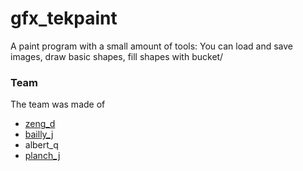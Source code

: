 # gfx_tekpaint

A paint program with a small amount of tools:
You can load and save images, draw basic shapes, fill shapes with bucket/

### Team

The team was made of
 * [zeng_d](https://github.com/Arcsz)
 * [bailly_j](https://github.com/baillyjamy)
 * albert_q
 * [planch_j](http://github.com/plean)